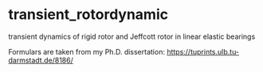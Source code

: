 # transient_rotordynamic
transient dynamics of rigid rotor and Jeffcott rotor in linear elastic bearings

Formulars are taken from my Ph.D. dissertation: https://tuprints.ulb.tu-darmstadt.de/8186/
